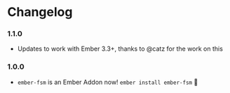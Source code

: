# Changelog

### 1.1.0

- Updates to work with Ember 3.3+, thanks to @catz for the work on this

### 1.0.0

- `ember-fsm` is an Ember Addon now! `ember install ember-fsm` :tada:
